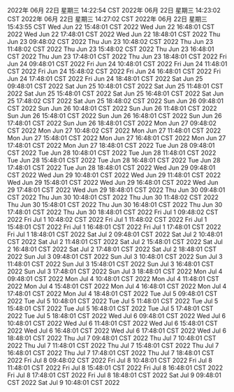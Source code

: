 2022年 06月 22日 星期三 14:22:54 CST
2022年 06月 22日 星期三 14:23:02 CST
2022年 06月 22日 星期三 14:27:02 CST
2022年 06月 22日 星期三 15:43:55 CST
Wed Jun 22 15:48:01 CST 2022
Wed Jun 22 16:48:01 CST 2022
Wed Jun 22 17:48:01 CST 2022
Wed Jun 22 18:48:01 CST 2022
Thu Jun 23 09:48:02 CST 2022
Thu Jun 23 10:48:02 CST 2022
Thu Jun 23 11:48:02 CST 2022
Thu Jun 23 15:48:02 CST 2022
Thu Jun 23 16:48:01 CST 2022
Thu Jun 23 17:48:01 CST 2022
Thu Jun 23 18:48:01 CST 2022
Fri Jun 24 09:48:01 CST 2022
Fri Jun 24 10:48:01 CST 2022
Fri Jun 24 11:48:01 CST 2022
Fri Jun 24 15:48:02 CST 2022
Fri Jun 24 16:48:01 CST 2022
Fri Jun 24 17:48:01 CST 2022
Fri Jun 24 18:48:01 CST 2022
Sat Jun 25 09:48:01 CST 2022
Sat Jun 25 10:48:01 CST 2022
Sat Jun 25 11:48:01 CST 2022
Sat Jun 25 15:48:01 CST 2022
Sat Jun 25 16:48:01 CST 2022
Sat Jun 25 17:48:02 CST 2022
Sat Jun 25 18:48:02 CST 2022
Sun Jun 26 09:48:01 CST 2022
Sun Jun 26 10:48:01 CST 2022
Sun Jun 26 11:48:01 CST 2022
Sun Jun 26 15:48:01 CST 2022
Sun Jun 26 16:48:01 CST 2022
Sun Jun 26 17:48:01 CST 2022
Sun Jun 26 18:48:01 CST 2022
Mon Jun 27 09:48:02 CST 2022
Mon Jun 27 10:48:02 CST 2022
Mon Jun 27 11:48:01 CST 2022
Mon Jun 27 15:48:01 CST 2022
Mon Jun 27 16:48:01 CST 2022
Mon Jun 27 17:48:01 CST 2022
Mon Jun 27 18:48:01 CST 2022
Tue Jun 28 09:48:01 CST 2022
Tue Jun 28 10:48:01 CST 2022
Tue Jun 28 11:48:01 CST 2022
Tue Jun 28 15:48:01 CST 2022
Tue Jun 28 16:48:01 CST 2022
Tue Jun 28 17:48:01 CST 2022
Tue Jun 28 18:48:01 CST 2022
Wed Jun 29 09:48:01 CST 2022
Wed Jun 29 10:48:01 CST 2022
Wed Jun 29 11:48:01 CST 2022
Wed Jun 29 15:48:01 CST 2022
Wed Jun 29 16:48:01 CST 2022
Wed Jun 29 17:48:01 CST 2022
Wed Jun 29 18:48:01 CST 2022
Thu Jun 30 09:48:01 CST 2022
Thu Jun 30 10:48:01 CST 2022
Thu Jun 30 11:48:02 CST 2022
Thu Jun 30 15:48:01 CST 2022
Thu Jun 30 16:48:01 CST 2022
Thu Jun 30 17:48:01 CST 2022
Thu Jun 30 18:48:01 CST 2022
Fri Jul  1 09:48:02 CST 2022
Fri Jul  1 10:48:02 CST 2022
Fri Jul  1 11:48:02 CST 2022
Fri Jul  1 15:48:01 CST 2022
Fri Jul  1 16:48:01 CST 2022
Fri Jul  1 17:48:01 CST 2022
Fri Jul  1 18:48:01 CST 2022
Sat Jul  2 09:48:01 CST 2022
Sat Jul  2 10:48:01 CST 2022
Sat Jul  2 11:48:01 CST 2022
Sat Jul  2 15:48:01 CST 2022
Sat Jul  2 16:48:01 CST 2022
Sat Jul  2 17:48:01 CST 2022
Sat Jul  2 18:48:01 CST 2022
Sun Jul  3 09:48:01 CST 2022
Sun Jul  3 10:48:01 CST 2022
Sun Jul  3 11:48:01 CST 2022
Sun Jul  3 15:48:01 CST 2022
Sun Jul  3 16:48:01 CST 2022
Sun Jul  3 17:48:01 CST 2022
Sun Jul  3 18:48:01 CST 2022
Mon Jul  4 09:48:01 CST 2022
Mon Jul  4 10:48:01 CST 2022
Mon Jul  4 11:48:01 CST 2022
Mon Jul  4 15:48:01 CST 2022
Mon Jul  4 16:48:01 CST 2022
Mon Jul  4 17:48:01 CST 2022
Mon Jul  4 18:48:01 CST 2022
Tue Jul  5 09:48:01 CST 2022
Tue Jul  5 10:48:01 CST 2022
Tue Jul  5 11:48:01 CST 2022
Tue Jul  5 15:48:01 CST 2022
Tue Jul  5 16:48:01 CST 2022
Tue Jul  5 17:48:01 CST 2022
Tue Jul  5 18:48:01 CST 2022
Wed Jul  6 09:48:01 CST 2022
Wed Jul  6 10:48:01 CST 2022
Wed Jul  6 11:48:01 CST 2022
Wed Jul  6 15:48:01 CST 2022
Wed Jul  6 16:48:01 CST 2022
Wed Jul  6 17:48:01 CST 2022
Wed Jul  6 18:48:01 CST 2022
Thu Jul  7 09:48:01 CST 2022
Thu Jul  7 10:48:01 CST 2022
Thu Jul  7 11:48:01 CST 2022
Thu Jul  7 15:48:01 CST 2022
Thu Jul  7 16:48:01 CST 2022
Thu Jul  7 17:48:01 CST 2022
Thu Jul  7 18:48:01 CST 2022
Fri Jul  8 09:48:02 CST 2022
Fri Jul  8 10:48:01 CST 2022
Fri Jul  8 11:48:01 CST 2022
Fri Jul  8 15:48:01 CST 2022
Fri Jul  8 16:48:01 CST 2022
Fri Jul  8 17:48:01 CST 2022
Fri Jul  8 18:48:01 CST 2022
Sat Jul  9 09:48:01 CST 2022
Sat Jul  9 10:48:01 CST 2022
